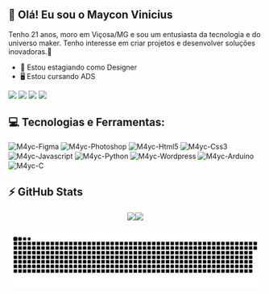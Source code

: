 ## 🤘 Olá! Eu sou o Maycon Vinicius

Tenho 21 anos, moro em Viçosa/MG e sou um entusiasta da tecnologia e do universo maker. Tenho interesse em criar projetos e desenvolver soluções inovadoras.🚀

- 🎨 Estou estagiando como Designer
- 🖥 Estou cursando ADS

<a href="https://www.linkedin.com/in/mayconaraujo-tech/" target="_blank"><img src="https://img.shields.io/badge/-LinkedIn-%230077B5?style=for-the-badge&logo=linkedin&logoColor=white" target="_blank"></a>
<a href="https://instagram.com/mayconaraujo.tech" target="_blank"><img src="https://img.shields.io/badge/-Instagram-%23E4405F?style=for-the-badge&logo=instagram&logoColor=white" target="_blank"></a>
<a href="https://www.behance.net/mayconaraujo2" target="_blank"><img src="https://img.shields.io/badge/-Behance-blue?style=for-the-badge&logo=behance&logoColor=white"></a>
<a href = "mailto:mayconvbatista84@gmail.com"><img src="https://img.shields.io/badge/Gmail-D14836?style=for-the-badge&logo=gmail&logoColor=white"></a>

###
## 💻 Tecnologias e Ferramentas:

<div>
  <img align="center" alt="M4yc-Figma" height="30" width="40" src="https://cdn.jsdelivr.net/gh/devicons/devicon/icons/figma/figma-original.svg" />
  <img align="center" alt="M4yc-Photoshop" height="30" width="40" src="https://cdn.jsdelivr.net/gh/devicons/devicon@latest/icons/photoshop/photoshop-original.svg" />
  <img align="center" alt="M4yc-Html5" height="30" width="40" src="https://cdn.jsdelivr.net/gh/devicons/devicon/icons/html5/html5-original.svg" />
  <img align="center" alt="M4yc-Css3" height="30" width="40" src="https://cdn.jsdelivr.net/gh/devicons/devicon/icons/css3/css3-original.svg" />
  <img align="center" alt="M4yc-Javascript" height="30" width="40" src="https://cdn.jsdelivr.net/gh/devicons/devicon/icons/javascript/javascript-original.svg" />
  <img align="center" alt="M4yc-Python" height="30" width="40" src="https://cdn.jsdelivr.net/gh/devicons/devicon/icons/python/python-original.svg" />
  <img align="center" alt="M4yc-Wordpress" height="30" width="40" src="https://cdn.jsdelivr.net/gh/devicons/devicon/icons/wordpress/wordpress-plain.svg" />
  <img align="center" alt="M4yc-Arduino" height="30" width="40" src="https://cdn.jsdelivr.net/gh/devicons/devicon/icons/arduino/arduino-original.svg" />
  <img align="center" alt="M4yc-C" height="30" width="40" src="https://cdn.jsdelivr.net/gh/devicons/devicon@latest/icons/c/c-original.svg" />
</div>

## ⚡ GitHub Stats
<div style="display: flex; justify-content: center; align-items: flex-start;">
  <a href="https://github.com/M4yc">
  <img height=200 align="center" src="https://github-readme-stats.vercel.app/api?username=m4yc&show_icons=true&theme=midnight-purple&rank_icon=github" />
</a>
<a href="https://github.com/M4yc">
  <img height=200 align="center" src="https://github-readme-stats.vercel.app/api/top-langs?username=m4yc&layout=compact&langs_count=8&card_width=320&theme=midnight-purple" />
</a>

</div>

###

<img src="https://raw.githubusercontent.com/M4yc/M4yc/f0f4164795f3ecf81a797faa45357dc20b55d5bf/github-user-contribution.svg" alt="Snake animation" />


